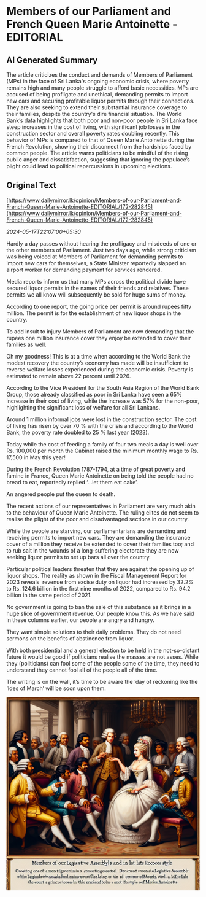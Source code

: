 # Members of our Parliament and French Queen Marie Antoinette -EDITORIAL

## AI Generated Summary

The article criticizes the conduct and demands of Members of Parliament (MPs) in the face of Sri Lanka's ongoing economic crisis, where poverty remains high and many people struggle to afford basic necessities. MPs are accused of being profligate and unethical, demanding permits to import new cars and securing profitable liquor permits through their connections. They are also seeking to extend their substantial insurance coverage to their families, despite the country's dire financial situation. The World Bank’s data highlights that both poor and non-poor people in Sri Lanka face steep increases in the cost of living, with significant job losses in the construction sector and overall poverty rates doubling recently. This behavior of MPs is compared to that of Queen Marie Antoinette during the French Revolution, showing their disconnect from the hardships faced by common people. The article warns politicians to be mindful of the rising public anger and dissatisfaction, suggesting that ignoring the populace’s plight could lead to political repercussions in upcoming elections.

## Original Text

[https://www.dailymirror.lk/opinion/Members-of-our-Parliament-and-French-Queen-Marie-Antoinette-EDITORIAL/172-282845](https://www.dailymirror.lk/opinion/Members-of-our-Parliament-and-French-Queen-Marie-Antoinette-EDITORIAL/172-282845)

*2024-05-17T22:07:00+05:30*

Hardly a day passes without hearing the profligacy and misdeeds of one or the other members of Parliament. Just two days ago, while strong criticism was being voiced at Members of Parliament for demanding permits to import new cars for themselves, a State Minister reportedly slapped an airport worker for demanding payment for services rendered.

Media reports inform us that many MPs across the political divide have secured liquor permits in the names of their friends and relatives. These permits we all know will subsequently be sold for huge sums of money. 

According to one report, the going price per permit is around rupees fifty million. The permit is for the establishment of new liquor shops in the country.

To add insult to injury Members of Parliament are now demanding that the rupees one million insurance cover they enjoy be extended to cover their families as well. 

Oh my goodness! This is at a time when according to the World Bank the modest recovery the country’s economy has made will be insufficient to reverse welfare losses experienced during the economic crisis. Poverty is estimated to remain above 22 percent until 2026.

According to the Vice President for the South Asia Region of the World Bank Group, those already classified as poor in Sri Lanka have seen a 65% increase in their cost of living, while the increase was 57% for the non-poor, highlighting the significant loss of welfare for all Sri Lankans. 

Around 1 million informal jobs were lost in the construction sector. The cost of living has risen by over 70 % with the crisis and according to the World Bank, the poverty rate doubled to 25 % last year (2023).

Today while the cost of feeding a family of four two meals a day is well over Rs. 100,000 per month the Cabinet raised the minimum monthly wage to Rs. 17,500 in May this year!

During the French Revolution 1787-1794, at a time of great poverty and famine in France, Queen Marie Antoinette on being told the people had no bread to eat, reportedly replied ‘...let them eat cake’.

An angered people put the queen to death. 

The recent actions of our representatives in Parliament are very much akin to the behaviour of Queen Marie Antoinette. The ruling elites do not seem to realise the plight of the poor and disadvantaged sections in our country.

While the people are starving, our parliamentarians are demanding and receiving permits to import new cars. They are demanding the insurance cover of a million they receive be extended to cover their families too; and to rub salt in the wounds of a long-suffering electorate they are now seeking liquor permits to set up bars all over the country. 

Particular political leaders threaten that they are against the opening up of liquor shops. The reality as shown in the Fiscal Management Report for 2023 reveals  revenue from excise duty on liquor had increased by 32.2% to Rs. 124.6 billion in the first nine months of 2022, compared to Rs. 94.2 billion in the same period of 2021.

No government is going to ban the sale of this substance as it brings in a huge slice of government revenue. Our people know this. As we have said in these columns earlier, our people are angry and hungry.

They want simple solutions to their daily problems. They do not need sermons on the benefits of abstinence from liquor. 

With both presidential and a general election to be held in the not-so-distant future it would be good if politicians realise the masses are not asses. While they (politicians) can fool some of the people some of the time, they need to understand they cannot fool all of the people all of the time.

The writing is on the wall, it’s time to be aware the ‘day of reckoning like the ‘Ides of March’ will be soon upon them.


![AI Image](ai_image.png)
